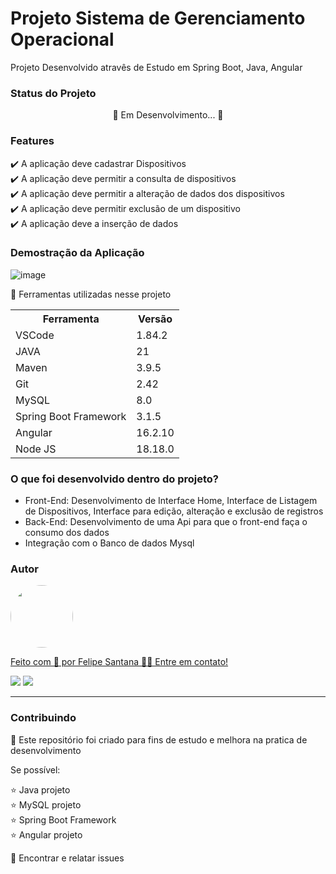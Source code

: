 <h1>  Projeto Sistema de Gerenciamento Operacional </h1>

<p> Projeto Desenvolvido atravês de Estudo em Spring Boot, Java, Angular</p>

<h3>Status do Projeto</h3>
<p align="center"> 🚧 Em Desenvolvimento... 🚧 </p>

<h3>Features</h3>

✔️ A aplicação deve cadastrar Dispositivos<br>
✔️ A aplicação deve permitir a consulta de dispositivos<br>
✔️ A aplicação deve permitir a alteração de dados dos dispositivos<br>
✔️ A aplicação deve permitir exclusão de um dispositivo<br>
✔️ A aplicação deve a inserção de dados <br>

<h3>Demostração da Aplicação</h3>

![image](https://github.com/felipessantana/Projeto-Sistema-de-Gerenciamento-Operacional/assets/73258352/49085981-5f67-47ca-a60c-2f76c0843ae6)


<p>🚨 Ferramentas utilizadas nesse projeto</p>
<table>
<tr>
	<th>Ferramenta</th>
	<th>Versão</th>
</tr>
<tr>
	<td>VSCode</td>
	<td>1.84.2</td>
</tr>
<td>JAVA</td>
<td>21</td>
	
</tr>
</tr>
<td>Maven</td>
<td>3.9.5</td>
	
</tr>
<tr>
	<td>Git</td>
	<td>2.42</td>
</tr>
<tr>
	<td>MySQL</td>
	<td>8.0</td>
</tr>
<tr>
	<td>Spring Boot Framework</td>
	<td>3.1.5</td>
</tr>
<tr>
	<td>Angular</td>
	<td>16.2.10</td>
</tr>
<tr>
	<td>Node JS</td>
	<td>18.18.0</td>
</tr>

</table>



<h3>O que foi desenvolvido dentro do projeto?</h3>
<ul>
<li> Front-End: Desenvolvimento de Interface Home, Interface de Listagem de Dispositivos, Interface para edição, alteração e exclusão de registros </li>
<li>Back-End: Desenvolvimento de uma Api para que o front-end faça o consumo dos dados</li>
<li>Integração com o Banco de dados Mysql</li>
</ul>

<h3>Autor</h3>

<a href="https://www.linkedin.com/in/felipe-santos-de-santana/">
 <img style="border-radius: 50%;" src="https://instagram.fcaw1-1.fna.fbcdn.net/v/t51.2885-19/174045253_1450802445260114_8761660112676779592_n.jpg?stp=dst-jpg_s150x150&_nc_ht=instagram.fcaw1-1.fna.fbcdn.net&_nc_cat=102&_nc_ohc=_sp_NTIyS9gAX8g9js2&edm=ABmJApABAAAA&ccb=7-5&oh=00_AT-9VV6aoZMGuDrwM3n0w6lJzZQZEWwU-ZwgpFj-mNHTWQ&oe=63449AD4&_nc_sid=6136e7" width="100px;" alt=""/>
 <br />

Feito com 💙 por Felipe Santana 👋🏽 Entre em contato!


<a href = "mailto:felipessantana20@gmail.com"><img src="https://img.shields.io/badge/-Gmail-%23333?style=for-the-badge&logo=gmail&logoColor=white" target="_blank"></a>
<a href="https://www.linkedin.com/in/felipe-santos-de-santana/" target="_blank"><img src="https://img.shields.io/badge/-LinkedIn-%230077B5?style=for-the-badge&logo=linkedin&logoColor=white" target="_blank"></a> 

<hr>

<h3>Contribuindo</h3>

🚀 Este repositório foi criado para fins de estudo e melhora na pratica de desenvolvimento <br>

Se possível:

⭐️  Java projeto<br>
⭐️  MySQL projeto<br>
⭐️  Spring Boot Framework<br>
⭐️  Angular projeto<br>

🐛 Encontrar e relatar issues
